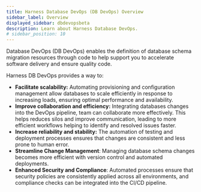 ```yaml
---
title: Harness Database DevOps (DB DevOps) Overview
sidebar_label: Overview
displayed_sidebar: dbdevopsbeta
description: Learn about Harness Database DevOps.
# sidebar_position: 10
---
```


<!-- import BetaIcon from 'img/icon_beta.svg';

<BetaIcon /> -->

Database DevOps (DB DevOps) enables the definition of database schema migration resources through code to help support you to accelerate software delivery and ensure quality code. 

Harness DB DevOps provides a way to:

 - **Facilitate scalability:** Automating provisioning and configuration management allow databases to scale efficiently in response to increasing loads, ensuring optimal performance and availability. 
 - **Improve collaboration and efficiency:** Integrating databases changes into the DevOps pipeline, team can collaborate more effectively. This helps reduces silos and improve communication, leading to more efficient workflows helping to identify and resolved issues faster.
 - **Increase reliability and stability:** The automation of testing and deployment processes ensures that changes are consistent and less prone to human error. 
 - **Streamline Change Management**: Managing database schema changes becomes more efficient with version control and automated deployments.
 - **Enhanced Security and Compliance**: Automated processes ensure that security policies are consistently applied across all environments, and compliance checks can be integrated into the CI/CD pipeline. 

